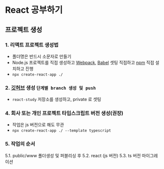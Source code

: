 # React 공부하기

## 프로젝트 생성

### 1. 리액트 프로젝트 생성법

- 폴더명은 반드시 소문자로 만들기
- Node.js 프로젝트를 직접 생성하고 [Webpack](https://webpack.kr/), [Babel](https://babeljs.io/) 셋팅 직접하고 [npm](https://www.npmjs.com/) 직접 설치하고 진행
- `npx create-react-app ./`

### 2. [깃허브](https://github.com/) 생성 `단계별 branch 생성 및 push`

- `react-study` 저장소를 생성하고, private 로 셋팅

### 4. 회사 또는 개인 프로젝트 타입스크립트 버전 생성(권장)
 - 작업은 js 버전으로 해도 무관
 - `npx create-react-app ./ --template typescript`
 
### 5. 작업의 순서
  5.1. public/www 폴더생성 및 퍼블리싱 후 
  5.2. react (js 버전)
  5.3. ts 버전 마이그레이션

